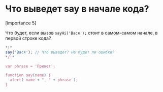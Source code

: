 # Что выведет say в начале кода?

[importance 5]

Что будет, если вызов `sayHi('Вася');` стоит в самом-самом начале, в первой строке кода?

```js
*!*
say('Вася'); // Что выведет? Не будет ли ошибки?
*/!*

var phrase = 'Привет';

function say(name) {
  alert( name + ", " + phrase );
}
```


